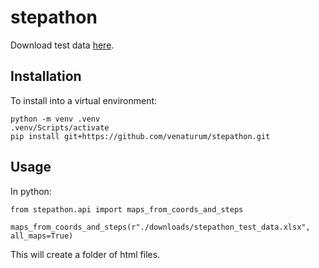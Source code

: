 # stepathon

Download test data [here](https://github.com/venaturum/stepathon/raw/main/test_data/stepathon_test_data.xlsx).

## Installation

To install into a virtual environment:

    python -m venv .venv
    .venv/Scripts/activate
    pip install git+https://github.com/venaturum/stepathon.git
 
## Usage

In python:

    from stepathon.api import maps_from_coords_and_steps

    maps_from_coords_and_steps(r"./downloads/stepathon_test_data.xlsx", all_maps=True)

This will create a folder of html files.